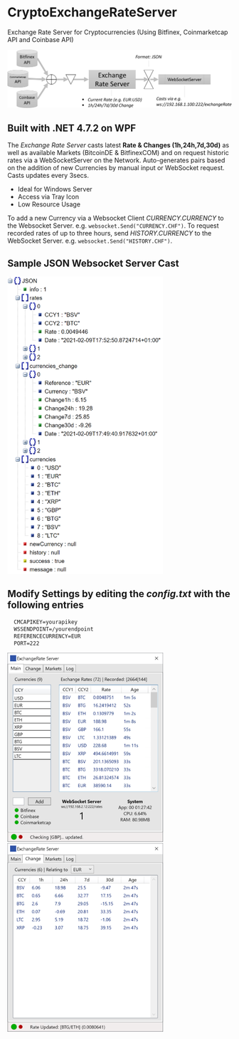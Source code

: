 # CryptoExchangeRateServer

Exchange Rate Server for Cryptocurrencies (Using Bitfinex, Coinmarketcap API and Coinbase API)


<img src="flow.PNG">

## Built with .NET 4.7.2 on WPF

The *Exchange Rate Server* casts latest **Rate & Changes (1h,24h,7d,30d)** as well as available Markets (BitcoinDE & BitfinexCOM) and on request historic rates via a WebSocketServer on the Network.
Auto-generates pairs based on the addition of new Currencies by manual input or WebSocket request. Casts updates every 3secs.

* Ideal for Windows Server
* Access via Tray Icon
* Low Resource Usage

To add a new Currency via a Websocket Client *CURRENCY.CURRENCY* to the Websocket Server. e.g. `websocket.Send("CURRENCY.CHF")`.
To request recorded rates of up to three hours, send *HISTORY.CURRENCY* to the WebSocket Server. e.g. `websocket.Send("HISTORY.CHF")`.

## Sample JSON Websocket Server Cast

<img src="json.png" width="350">

## Modify Settings by editing the *config.txt* with the following entries

      CMCAPIKEY=yourapikey
      WSSENDPOINT=/yourendpoint
      REFERENCECURRENCY=EUR
      PORT=222

<img src="1.PNG" width="350">
<img src="2.PNG" width="350">
